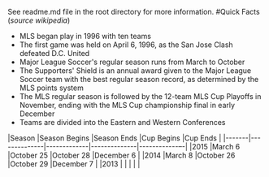 See readme.md file in the root directory for more information.
#Quick Facts (*source wikipedia*)
* MLS began play in 1996 with ten teams
* The first game was held on April 6, 1996, as the San Jose Clash defeated D.C. United
* Major League Soccer's regular season runs from March to October
* The Supporters' Shield is an annual award given to the Major League Soccer team with the best regular season record, as determined by the MLS points system
* The MLS regular season is followed by the 12-team MLS Cup Playoffs in November, ending with the MLS Cup championship final in early December
* Teams are divided into the Eastern and Western Conferences

|Season |Season Begins |Season Ends  |Cup Begins    |Cup Ends      |
|-------|--------------|-------------|--------------|------------–-|
|2015   |March 6       |October 25   |October 28    |December 6    |
|2014   |March 8       |October 26   |October 29    |December 7    |
|2013   |              |             |              |              |
